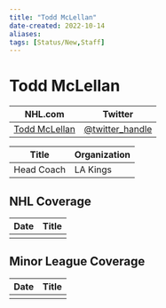 ```yaml
---
title: "Todd McLellan"
date-created: 2022-10-14
aliases: 
tags: [Status/New,Staff]
---
```


# Todd McLellan

| NHL.com                                                        | Twitter                                 |
| -------------------------------------------------------------- | --------------------------------------- |
| [Todd McLellan](https://www.nhl.com/kings/team/coaching-staff) | [@twitter_handle](https://twitter.com/) |


| Title      | Organization |
| ---------- | ------------ |
| Head Coach | LA Kings     | 


## NHL  Coverage
| Date | Title |
| ---- | ----- |
|      |       |


## Minor League Coverage
| Date | Title |
| ---- | ----- |
|      |       |



